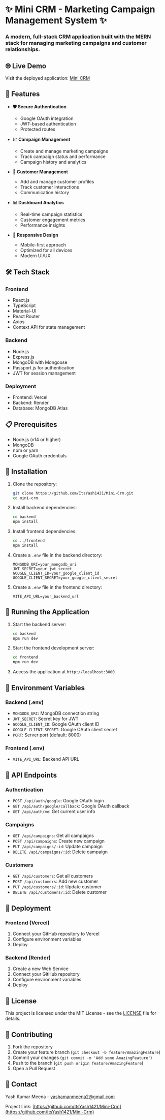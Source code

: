 # ✨ Mini CRM - Marketing Campaign Management System ✨

### A modern, full-stack CRM application built with the MERN stack for managing marketing campaigns and customer relationships.

## 🌐 Live Demo

Visit the deployed application: [Mini CRM](https://mini-qhmrk9me0-yash-kumar-meenas-projects.vercel.app)

## 🚀 Features

- **🛡️ Secure Authentication**
  - Google OAuth integration
  - JWT-based authentication
  - Protected routes

- **📈 Campaign Management**
  - Create and manage marketing campaigns
  - Track campaign status and performance
  - Campaign history and analytics

- **👥 Customer Management**
  - Add and manage customer profiles
  - Track customer interactions
  - Communication history

- **📊 Dashboard Analytics**
  - Real-time campaign statistics
  - Customer engagement metrics
  - Performance insights

- **📱 Responsive Design**
  - Mobile-first approach
  - Optimized for all devices
  - Modern UI/UX

## 🛠️ Tech Stack

### Frontend
- React.js
- TypeScript
- Material-UI
- React Router
- Axios
- Context API for state management

### Backend
- Node.js
- Express.js
- MongoDB with Mongoose
- Passport.js for authentication
- JWT for session management

### Deployment
- Frontend: Vercel
- Backend: Render
- Database: MongoDB Atlas

## 📋 Prerequisites

- Node.js (v14 or higher)
- MongoDB
- npm or yarn
- Google OAuth credentials

## 🔧 Installation

1. Clone the repository:
   ```bash
   git clone https://github.com/ItsYash1421/Mini-Crm.git
   cd mini-crm
   ```

2. Install backend dependencies:
   ```bash
   cd backend
   npm install
   ```

3. Install frontend dependencies:
   ```bash
   cd ../frontend
   npm install
   ```

4. Create a `.env` file in the backend directory:
   ```
   MONGODB_URI=your_mongodb_uri
   JWT_SECRET=your_jwt_secret
   GOOGLE_CLIENT_ID=your_google_client_id
   GOOGLE_CLIENT_SECRET=your_google_client_secret
   ```

5. Create a `.env` file in the frontend directory:
   ```
   VITE_API_URL=your_backend_url
   ```

## 🚀 Running the Application

1. Start the backend server:
   ```bash
   cd backend
   npm run dev
   ```

2. Start the frontend development server:
   ```bash
   cd frontend
   npm run dev
   ```

3. Access the application at `http://localhost:3000`

## 🔐 Environment Variables

### Backend (.env)
- `MONGODB_URI`: MongoDB connection string
- `JWT_SECRET`: Secret key for JWT
- `GOOGLE_CLIENT_ID`: Google OAuth client ID
- `GOOGLE_CLIENT_SECRET`: Google OAuth client secret
- `PORT`: Server port (default: 8000)

### Frontend (.env)
- `VITE_API_URL`: Backend API URL

## 📱 API Endpoints

### Authentication
- `POST /api/auth/google`: Google OAuth login
- `GET /api/auth/google/callback`: Google OAuth callback
- `GET /api/auth/me`: Get current user info

### Campaigns
- `GET /api/campaigns`: Get all campaigns
- `POST /api/campaigns`: Create new campaign
- `PUT /api/campaigns/:id`: Update campaign
- `DELETE /api/campaigns/:id`: Delete campaign

### Customers
- `GET /api/customers`: Get all customers
- `POST /api/customers`: Add new customer
- `PUT /api/customers/:id`: Update customer
- `DELETE /api/customers/:id`: Delete customer

## 🚀 Deployment

### Frontend (Vercel)
1. Connect your GitHub repository to Vercel
2. Configure environment variables
3. Deploy

### Backend (Render)
1. Create a new Web Service
2. Connect your GitHub repository
3. Configure environment variables
4. Deploy

## 📝 License

This project is licensed under the MIT License - see the [LICENSE](LICENSE) file for details.

## 🤝 Contributing

1. Fork the repository
2. Create your feature branch (`git checkout -b feature/AmazingFeature`)
3. Commit your changes (`git commit -m 'Add some AmazingFeature'`)
4. Push to the branch (`git push origin feature/AmazingFeature`)
5. Open a Pull Request

## 📧 Contact

Yash Kumar Meena - [yashamanmeena2@gmail.com](mailto:yashamanmeena2@gmail.com)

Project Link: [https://github.com/ItsYash1421/Mini-Crm](https://github.com/ItsYash1421/Mini-Crm) 